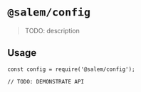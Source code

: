 # `@salem/config`

> TODO: description

## Usage

```
const config = require('@salem/config');

// TODO: DEMONSTRATE API
```
